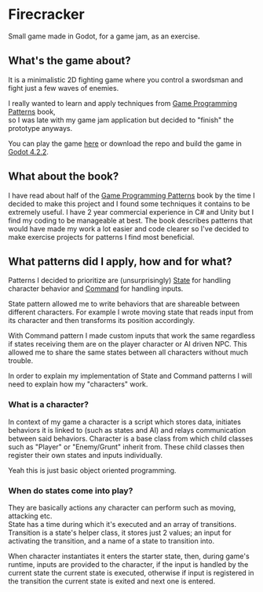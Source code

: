 # Firecracker
Small game made in Godot, for a game jam, as an exercise.

## What's the game about?

It is a minimalistic 2D fighting game where you control a swordsman and fight just a few waves of enemies.  

I really wanted to learn and apply techniques from [Game Programming Patterns](https://gameprogrammingpatterns.com) book,  
so I was late with my game jam application but decided to "finish" the prototype anyways.

You can play the game [here](https://sebasfealunn.itch.io/firecracker) or download the repo and build the game in [Godot 4.2.2](https://godotengine.org/download/archive/).

## What about the book?
I have read about half of the [Game Programming Patterns](https://gameprogrammingpatterns.com) book by the time I decided to make this project and I found some techniques it contains to be extremely useful. I have 2 year commercial experience in C# and Unity but I find my coding to be manageable at best. The book describes patterns that would have made my work a lot easier and code clearer so I've decided to make exercise projects for patterns I find most beneficial.

## What patterns did I apply, how and for what?
Patterns I decided to prioritize are (unsurprisingly) [State](https://gameprogrammingpatterns.com/state.html) for handling character behavior and [Command](https://gameprogrammingpatterns.com/command.html) for handling inputs.

State pattern allowed me to write behaviors that are shareable between different characters. For example I wrote moving state that reads input from its character and then transforms its position accordingly.

With Command pattern I made custom inputs that work the same regardless if states receiving them are on the player character or AI driven NPC. This allowed me to share the same states between all characters without much trouble.

In order to explain my implementation of State and Command patterns I will need to explain how my "characters" work.

### What is a character?
In context of my game a character is a script which stores data, initiates behaviors it is linked to (such as states and AI) and relays communication between said behaviors. Character is a base class from which child classes such as "Player" or "Enemy/Grunt" inherit from. These child classes then register their own states and inputs individually.

Yeah this is just basic object oriented programming.

### When do states come into play?
They are basically actions any character can perform such as moving, attacking etc.  
State has a time during which it's executed and an array of transitions.  
Transition is a state's helper class, it stores just 2 values; an input for activating the transition, and a name of a state to transition into.  

When character instantiates it enters the starter state, then, during game's runtime, inputs are provided to the character, if the input is handled by the current state the current state is executed, otherwise if input is registered in the transition the current state is exited and next one is entered.
